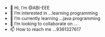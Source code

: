 - 👋 Hi, I’m @ABI-EEE
- 👀 I’m interested in ...learning programming
- 🌱 I’m currently learning ...java programming
- 💞️ I’m looking to collaborate on ...
- 📫 How to reach me ...9361327617

<!---
ABI-EEE/ABI-EEE is a ✨ special ✨ repository because its `README.md` (this file) appears on your GitHub profile.
You can click the Preview link to take a look at your changes.
--->
